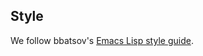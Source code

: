 ## Style

We follow bbatsov's
[Emacs Lisp style guide](https://github.com/bbatsov/emacs-lisp-style-guide).
